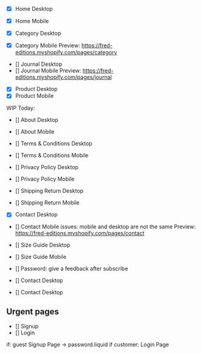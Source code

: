 - [x] Home Desktop
- [x] Home Mobile

- [x] Category Desktop
- [x] Category Mobile
      Preview: https://fred-editions.myshopify.com/pages/category

- [] Journal Desktop
- [] Journal Mobile
  Preview: https://fred-editions.myshopify.com/pages/journal

- [x] Product Desktop
- [x] Product Mobile

WIP Today:

- [] About Desktop
- [] About Mobile

- [] Terms & Conditions Desktop
- [] Terms & Conditions Mobile

- [] Privacy Policy Desktop
- [] Privacy Policy Mobile

- [] Shipping Return Desktop
- [] Shipping Return Mobile

- [x] Contact Desktop
- [] Contact Mobile
  issues: mobile and desktop are not the same
  Preview: https://fred-editions.myshopify.com/pages/contact

- [] Size Guide Desktop
- [] Size Guide Mobile

- [] Password:
  give a feedback after subscribe

- [] Contact Desktop
- [] Contact Desktop

## Urgent pages

- [] Signup
- [] Login

if: guest
Signup Page -> password.liquid
if customer:
Login Page
